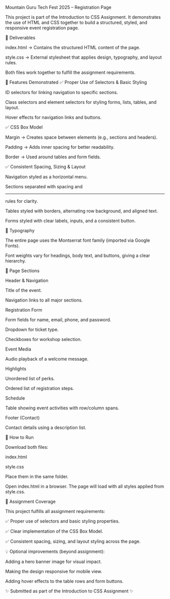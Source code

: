Mountain Guru Tech Fest 2025 – Registration Page








This project is part of the Introduction to CSS Assignment.
It demonstrates the use of HTML and CSS together to build a structured, styled, and responsive event registration page.

📂 Deliverables

index.html → Contains the structured HTML content of the page.

style.css → External stylesheet that applies design, typography, and layout rules.

Both files work together to fulfill the assignment requirements.

📝 Features Demonstrated
✅ Proper Use of Selectors & Basic Styling

ID selectors for linking navigation to specific sections.

Class selectors and element selectors for styling forms, lists, tables, and layout.

Hover effects for navigation links and buttons.

✅ CSS Box Model

Margin → Creates space between elements (e.g., sections and headers).

Padding → Adds inner spacing for better readability.

Border → Used around tables and form fields.

✅ Consistent Spacing, Sizing & Layout

Navigation styled as a horizontal menu.

Sections separated with spacing and <hr> rules for clarity.

Tables styled with borders, alternating row background, and aligned text.

Forms styled with clear labels, inputs, and a consistent button.

🎨 Typography

The entire page uses the Montserrat font family (imported via Google Fonts).

Font weights vary for headings, body text, and buttons, giving a clear hierarchy.

📑 Page Sections

Header & Navigation

Title of the event.

Navigation links to all major sections.

Registration Form

Form fields for name, email, phone, and password.

Dropdown for ticket type.

Checkboxes for workshop selection.

Event Media

Audio playback of a welcome message.

Highlights

Unordered list of perks.

Ordered list of registration steps.

Schedule

Table showing event activities with row/column spans.

Footer (Contact)

Contact details using a description list.

🚀 How to Run

Download both files:

index.html

style.css

Place them in the same folder.

Open index.html in a browser.
The page will load with all styles applied from style.css.

📌 Assignment Coverage

This project fulfills all assignment requirements:

✅ Proper use of selectors and basic styling properties.

✅ Clear implementation of the CSS Box Model.

✅ Consistent spacing, sizing, and layout styling across the page.

💡 Optional improvements (beyond assignment):

Adding a hero banner image for visual impact.

Making the design responsive for mobile view.

Adding hover effects to the table rows and form buttons.

✨ Submitted as part of the Introduction to CSS Assignment ✨
